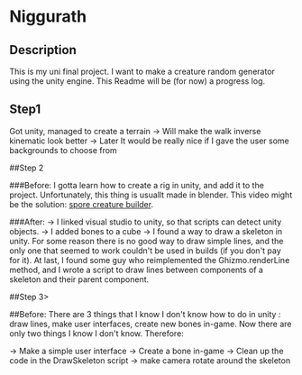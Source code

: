 # Niggurath

## Description

This is my uni final project. I want to make a creature random generator using
the unity engine. This Readme will be (for now) a progress log.

## Step1

Got unity, managed to create a terrain 
-> Will make the walk inverse kinematic look better
-> Later It would be really nice if I gave the user some backgrounds to choose from

##Step 2

###Before:
I gotta learn how to create a rig in unity, and add it to the project. Unfortunately, this thing is usuallt made in blender. This video might be the solution:
[spore creature builder](https://www.youtube.com/watch?v=Br_SQAc87s8).

###After:
-> I linked visual studio to unity, so that scripts can detect unity objects.
-> I added bones to a cube
-> I found a way to draw a skeleton in unity. For some reason there is no good way to draw simple lines, and the only one that seemed to work couldn't be used in builds (if you don't pay for it). At last, I found some guy who reimplemented the Ghizmo.renderLine method, and I wrote a script to draw lines between components of a skeleton and their parent component.

##Step 3>

##Before:
There are 3 things that I know I don't know how to do in unity : draw lines, make user interfaces, create new bones in-game. Now there are only two things I know I don't know. Therefore:

-> Make a simple user interface
-> Create a bone in-game
-> Clean up the code in the DrawSkeleton script
-> make camera rotate around the skeleton
